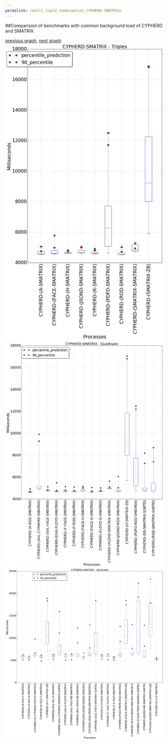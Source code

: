 ```yaml
---
permalink: /multi_tuple_combination_CYPHERD-SMATRIX/
---
```


##Comparision of benchmarks with common background load of CYPHERD and SMATRIX.

[previous graph](../multi_tuple_combination_CYPHERD-ROD/), [next graph](../multi_tuple_combination_CYPHERD-SORTD/)
![graph figure](./images/triple/CYPHERD/CYPHERD-SMATRIX_box.png)![graph figure](./images/quadruple/CYPHERD/CYPHERD-SMATRIX_box.png)![graph figure](./images/quintuple/CYPHERD/CYPHERD-SMATRIX_box.png)